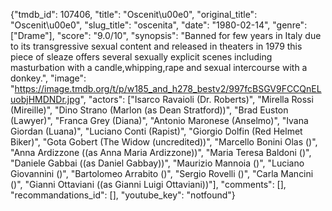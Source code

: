 {"tmdb_id": 107406, "title": "Oscenit\u00e0", "original_title": "Oscenit\u00e0", "slug_title": "oscenita", "date": "1980-02-14", "genre": ["Drame"], "score": "9.0/10", "synopsis": "Banned for few years in Italy due to its transgressive sexual content and released in theaters in 1979 this piece of sleaze offers several sexually explicit scenes including masturbation with a candle,whipping,rape and sexual intercourse with a donkey.", "image": "https://image.tmdb.org/t/p/w185_and_h278_bestv2/997fcBSGV9FCCQnELuobjHMDNDr.jpg", "actors": ["Isarco Ravaioli (Dr. Roberts)", "Mirella Rossi (Mireille)", "Dino Strano (Marlon (as Dean Stratford))", "Brad Euston (Lawyer)", "Franca Grey (Diana)", "Antonio Maronese (Anselmo)", "Ivana Giordan (Luana)", "Luciano Conti (Rapist)", "Giorgio Dolfin (Red Helmet Biker)", "Gota Gobert (The Widow (uncredited))", "Marcello Bonini Olas ()", "Anna Ardizzone ((as Anna Maria Ardizzone))", "Maria Teresa Baldoni ()", "Daniele Gabbai ((as Daniel Gabbay))", "Maurizio Mannoia ()", "Luciano Giovannini ()", "Bartolomeo Arrabito ()", "Sergio Rovelli ()", "Carla Mancini ()", "Gianni Ottaviani ((as Gianni Luigi Ottaviani))"], "comments": [], "recommandations_id": [], "youtube_key": "notfound"}